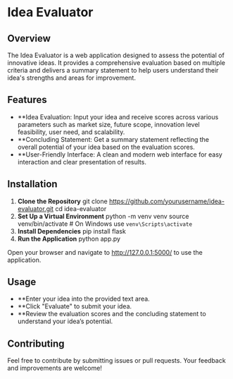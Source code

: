 # Idea Evaluator
## Overview
The Idea Evaluator is a web application designed to assess the potential of innovative ideas. It provides a comprehensive evaluation based on multiple criteria and delivers a summary statement to help users understand their idea's strengths and areas for improvement.

## Features
- **Idea Evaluation: Input your idea and receive scores across various parameters such as market size, future scope, innovation level feasibility, user need, and scalability.
- **Concluding Statement: Get a summary statement reflecting the overall potential of your idea based on the evaluation scores.
- **User-Friendly Interface: A clean and modern web interface for easy interaction and clear presentation of results.

## Installation
1. **Clone the Repository**
git clone https://github.com/yourusername/idea-evaluator.git
cd idea-evaluator
2. **Set Up a Virtual Environment**
python -m venv venv
source venv/bin/activate  # On Windows use `venv\Scripts\activate`
3. **Install Dependencies**
pip install flask
4. **Run the Application**
python app.py

Open your browser and navigate to http://127.0.0.1:5000/ to use the application.

## Usage
- **Enter your idea into the provided text area.
- **Click "Evaluate" to submit your idea.
- **Review the evaluation scores and the concluding statement to understand your idea’s potential.
## Contributing
Feel free to contribute by submitting issues or pull requests. Your feedback and improvements are welcome!